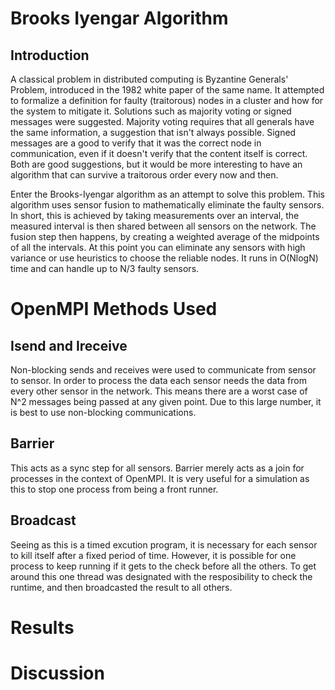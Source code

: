 # Brooks Iyengar Algorithm

## Introduction
A classical problem in distributed computing is Byzantine Generals' Problem, introduced in the 1982 white paper of the same name. It attempted to formalize a definition for faulty (traitorous) nodes in a cluster and how for the system to mitigate it. Solutions such as majority voting or signed messages were suggested. Majority voting requires that all generals have the same information, a suggestion that isn't always possible. Signed messages are a good to verify that it was the correct node in communication, even if it doesn't verify that the content itself is correct. Both are good suggestions, but it would be more interesting to have an algorithm that can survive a traitorous order every now and then.

Enter the Brooks-Iyengar algorithm as an attempt to solve this problem. This algorithm uses sensor fusion to mathematically eliminate the faulty sensors. In short, this is achieved by taking measurements over an interval, the measured interval is then shared between all sensors on the network. The fusion step then happens, by creating a weighted average of the midpoints of all the intervals. At this point you can eliminate any sensors with high variance or use heuristics to choose the reliable nodes. It runs in O(NlogN) time and can handle up to N/3 faulty sensors.

# OpenMPI Methods Used

## Isend and Ireceive
Non-blocking sends and receives were used to communicate from sensor to sensor. In order to process the data each sensor needs the data from every other sensor in the network. This means there are a worst case of N^2 messages being passed at any given point. Due to this large number, it is best to use non-blocking communications.

## Barrier
This acts as a sync step for all sensors. Barrier merely acts as a join for processes in the context of OpenMPI. It is very useful for a simulation as this to stop one process from being a front runner.

## Broadcast
Seeing as this is a timed excution program, it is necessary for each sensor to kill itself after a fixed period of time. However, it is possible for one process to keep running if it gets to the check before all the others. To get around this one thread was designated with the resposibility to check the runtime, and then broadcasted the result to all others.

# Results

# Discussion
